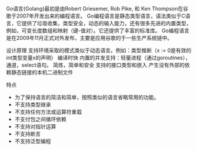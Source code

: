 Go语言(Golang)最初是由Robert Griesemer, Rob Pike, 和 Ken Thompson在谷歌于2007年开发出来的编程语言。
Go编程语言是静态类型语言，语法类似于C语言，它提供了垃圾收集，类型安全，动态的输入能力，还有很多先进的内置类型，例如，可变长度数组和映射（键-值对）。它还提供了丰富的标准库。
Go编程语言是在2009年11月正式对外发布，主要是应用谷歌的于一些生产系统链中。

设计原理
支持环境采取的模式类似于动态语言。例如：类型推断（x := 0是有效的int类型变量x的声明）
编译时快
内置的并发支持：轻量进程（通过goroutines），通道，select语句。
简炼，简单和安全
支持的接口类型和嵌入
产生没有外部的依赖静态链接的本机二进制文件

特点
* 为了保持语言的简洁和简单，按照类似的语言省略常用的功能。
* 不支持类型继承
* 不支持任何方法或运算符重载
* 不支付包之间循环依赖
* 不支持对指针运算
* 不支持断言
* 不支持泛型编程


